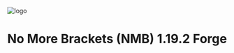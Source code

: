 ![logo](https://user-images.githubusercontent.com/82117939/235451810-e8964347-9869-42ab-a866-cfbe941fe93a.png)
# No More Brackets (NMB) 1.19.2 Forge
